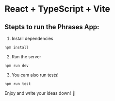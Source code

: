 # React + TypeScript + Vite

## Stepts to run the Phrases App:

1. Install dependencies

```bash
npm install
```

2. Run the server

```bash
npm run dev
```

3. You cam also run tests!

```bash
npm run test
```

Enjoy and write your ideas down! 📝
